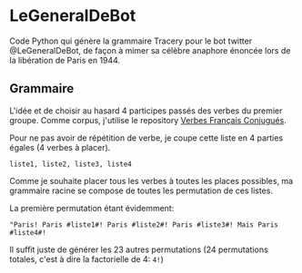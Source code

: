 # LeGeneralDeBot

Code Python qui génère la grammaire Tracery pour le bot twitter @LeGeneralDeBot, de façon à mimer sa célèbre anaphore énoncée lors de la libération de Paris en 1944.

## Grammaire

L'idée et de choisir au hasard 4 participes passés des verbes du premier groupe. Comme corpus, j'utilise le repository [Verbes Français Conjugués](https://github.com/Drulac/Verbes-Francais-Conjugues).

Pour ne pas avoir de répétition de verbe, je coupe cette liste en 4 parties égales (4 verbes à placer).

```
liste1, liste2, liste3, liste4
```

Comme je souhaite placer tous les verbes à toutes les places possibles, ma grammaire racine se compose de toutes les permutation de ces listes.

La première permutation étant évidemment:

```
"Paris! Paris #liste1#! Paris #liste2#! Paris #liste3#! Mais Paris #liste4#!
```

Il suffit juste de générer les 23 autres permutations (24 permutations totales, c'est à dire la factorielle de 4: `4!`)

